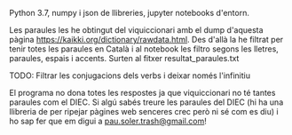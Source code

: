 Python 3.7, numpy i json de llibreries, jupyter notebooks d'entorn.

Les paraules les he obtingut del viquiccionari amb el dump d'aquesta pàgina https://kaikki.org/dictionary/rawdata.html. Des d'allà la he filtrat per tenir totes les paraules en Català i al notebook les filtro segons les lletres, paraules, espais i accents. Surten al fitxer resultat_paraules.txt

TODO: Filtrar les conjugacions dels verbs i deixar només l'infinitiu

El programa no dona totes les respostes ja que viquiccionari no té tantes paraules com el DIEC. Si algú sabés treure les paraules del DIEC (hi ha una llibreria de per ripejar pàgines web senceres crec però ni sé com es diu) i ho sap fer que em digui a pau.soler.trash@gmail.com!
